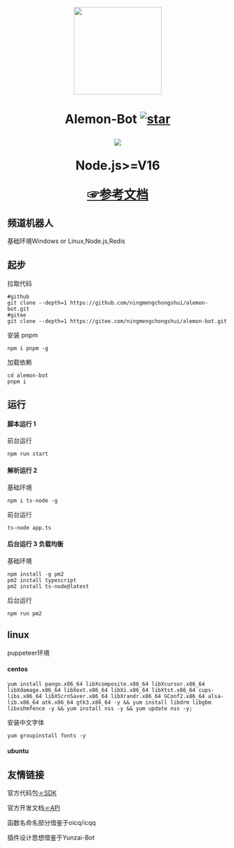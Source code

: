 
<p align="center">
  <a href="https://github.com/ningmengchongshui/alemon-bot">
    <img width="200" src="https://github.com/ningmengchongshui/alemon-bot/blob/main/src/assets/alemon.png">
  </a>
</p>
<h1 align="center">
 <span> Alemon-Bot</span> 
<a  href='https://github.com/ningmengchongshui/alemon-bot/stargazers'>
<img src='https://github.com/ningmengchongshui/alemon-bot/badge/star.svg?theme=dark'  alt='star'>

[![](https://profile-counter.glitch.me/alemon-bot/count.svg)](https://gitee.com/ningmengchongshui/alemon-bot)    

Node.js>=V16

[☞参考文档](./README_README.md) 
</img>
</a>
</h1>


## 频道机器人

基础环境Windows or Linux,Node.js,Redis

## 起步
拉取代码
```
#github
git clone --depth=1 https://github.com/ningmengchongshui/alemon-bot.git
#gitee
git clone --depth=1 https://gitee.com/ningmengchongshui/alemon-bot.git
```

安装 pnpm

```
npm i pnpm -g
```

加载依赖

```
cd alemon-bot
pnpm i
```

## 运行

#### 脚本运行 1

前台运行

```
npm run start
```

#### 解析运行 2

基础环境

```
npm i ts-node -g
```

前台运行

```
ts-node app.ts
```

#### 后台运行 3 负载均衡

基础环境

```
npm install -g pm2
pm2 install typescript
pm2 install ts-node@latest
```

后台运行

```
npm run pm2
```

## linux 
puppeteer环境
#### centos

```
yum install pango.x86_64 libXcomposite.x86_64 libXcursor.x86_64 libXdamage.x86_64 libXext.x86_64 libXi.x86_64 libXtst.x86_64 cups-libs.x86_64 libXScrnSaver.x86_64 libXrandr.x86_64 GConf2.x86_64 alsa-lib.x86_64 atk.x86_64 gtk3.x86_64 -y && yum install libdrm libgbm libxshmfence -y && yum install nss -y && yum update nss -y;
```

安装中文字体

```
yum groupinstall fonts -y
```

#### ubuntu

## 友情链接

官方代码包[☞SDK](https://github.com/tencent-connect/bot-node-sdk)

官方开发文档[☞API](https://bot.q.qq.com/wiki/develop/nodesdk/guild/guilds.html)

函数名命名部分借鉴于oicq/icqq

插件设计思想借鉴于Yunzai-Bot